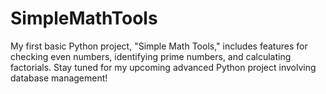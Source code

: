 # SimpleMathTools
My first basic Python project, "Simple Math Tools," includes features for checking even numbers, identifying prime numbers, and calculating factorials. Stay tuned for my upcoming advanced Python project involving database management!
